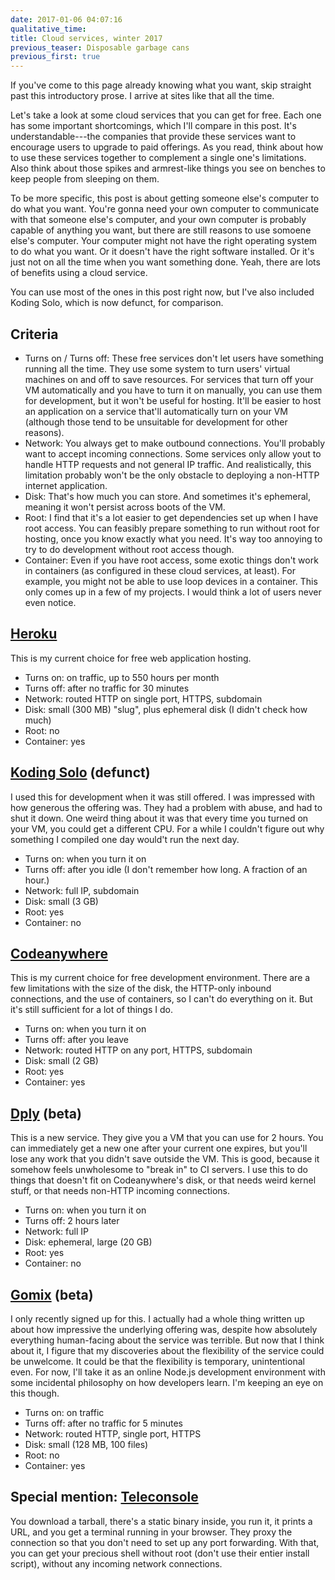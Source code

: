 ```yaml
---
date: 2017-01-06 04:07:16
qualitative_time: 
title: Cloud services, winter 2017
previous_teaser: Disposable garbage cans
previous_first: true
---
```

If you've come to this page already knowing what you want, skip straight past this introductory prose.
I arrive at sites like that all the time.

Let's take a look at some cloud services that you can get for free.
Each one has some important shortcomings, which I'll compare in this post.
It's understandable---the companies that provide these services want to encourage users to upgrade to paid offerings.
As you read, think about how to use these services together to complement a single one's limitations.
Also think about those spikes and armrest-like things you see on benches to keep people from sleeping on them.

To be more specific, this post is about getting someone else's computer to do what you want.
You're gonna need your own computer to communicate with that someone else's computer, and your own computer is probably capable of anything you want, but there are still reasons to use somoene else's computer.
Your computer might not have the right operating system to do what you want.
Or it doesn't have the right software installed.
Or it's just not on all the time when you want something done.
Yeah, there are lots of benefits using a cloud service.

You can use most of the ones in this post right now, but I've also included Koding Solo, which is now defunct, for comparison.

## Criteria

* Turns on / Turns off:
These free services don't let users have something running all the time.
They use some system to turn users' virtual machines on and off to save resources.
For services that turn off your VM automatically and you have to turn it on manually, you can use them for development, but it won't be useful for hosting.
It'll be easier to host an application on a service that'll automatically turn on your VM (although those tend to be unsuitable for development for other reasons).
* Network:
You always get to make outbound connections.
You'll probably want to accept incoming connections.
Some services only allow yout to handle HTTP requests and not general IP traffic.
And realistically, this limitation probably won't be the only obstacle to deploying a non-HTTP internet application.
* Disk:
That's how much you can store.
And sometimes it's ephemeral, meaning it won't persist across boots of the VM.
* Root:
I find that it's a lot easier to get dependencies set up when I have root access.
You can feasibly prepare something to run without root for hosting, once you know exactly what you need.
It's way too annoying to try to do development without root access though.
* Container:
Even if you have root access, some exotic things don't work in containers (as configured in these cloud services, at least).
For example, you might not be able to use loop devices in a container.
This only comes up in a few of my projects.
I would think a lot of users never even notice.

## [Heroku](https://www.heroku.com/pricing)
This is my current choice for free web application hosting.

* Turns on: on traffic, up to 550 hours per month
* Turns off: after no traffic for 30 minutes
* Network: routed HTTP on single port, HTTPS, subdomain
* Disk: small (300 MB) "slug", plus ephemeral disk (I didn't check how much)
* Root: no
* Container: yes

## [Koding Solo](https://www.koding.com/blog/2016/03/goodbye-koding-solo-welcome-koding-for-teams/) (defunct)
I used this for development when it was still offered.
I was impressed with how generous the offering was.
They had a problem with abuse, and had to shut it down.
One weird thing about it was that every time you turned on your VM, you could get a different CPU.
For a while I couldn't figure out why something I compiled one day would't run the next day.

* Turns on: when you turn it on
* Turns off: after you idle (I don't remember how long. A fraction of an hour.)
* Network: full IP, subdomain
* Disk: small (3 GB)
* Root: yes
* Container: no

## [Codeanywhere](https://codeanywhere.com/pricing)
This is my current choice for free development environment.
There are a few limitations with the size of the disk, the HTTP-only inbound connections, and the use of containers, so I can't do everything on it.
But it's still sufficient for a lot of things I do.

* Turns on: when you turn it on
* Turns off: after you leave
* Network: routed HTTP on any port, HTTPS, subdomain
* Disk: small (2 GB)
* Root: yes
* Container: yes

## [Dply](https://dply.co/how) (beta)
This is a new service.
They give you a VM that you can use for 2 hours.
You can immediately get a new one after your current one expires, but you'll lose any work that you didn't save outside the VM.
This is good, because it somehow feels unwholesome to "break in" to CI servers.
I use this to do things that doesn't fit on Codeanywhere's disk, or that needs weird kernel stuff, or that needs non-HTTP incoming connections.

* Turns on: when you turn it on
* Turns off: 2 hours later
* Network: full IP
* Disk: ephemeral, large (20 GB)
* Root: yes
* Container: no

## [Gomix](https://gomix.com/help/faqs/) (beta)
I only recently signed up for this.
I actually had a whole thing written up about how impressive the underlying offering was, despite how absolutely everything human-facing about the service was terrible.
But now that I think about it, I figure that my discoveries about the flexibility of the service could be unwelcome.
It could be that the flexibility is temporary, unintentional even.
For now, I'll take it as an online Node.js development environment with some incidental philosophy on how developers learn.
I'm keeping an eye on this though.

* Turns on: on traffic
* Turns off: after no traffic for 5 minutes
* Network: routed HTTP, single port, HTTPS
* Disk: small (128 MB, 100 files)
* Root: no
* Container: yes

## Special mention: [Teleconsole](https://www.teleconsole.com/)
You download a tarball, there's a static binary inside, you run it, it prints a URL, and you get a terminal running in your browser.
They proxy the connection so that you don't need to set up any port forwarding.
With that, you can get your precious shell without root (don't use their entier install script), without any incoming network connections.
